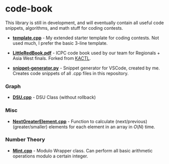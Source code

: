 # code-book
This library is still in development, and will eventually contain all useful code snippets, algorithms, and math stuff for coding contests.

- **[template.cpp](template.cpp)** - My extended starter template for coding contests. Not used much, I prefer the basic 3-line template.

- **[LittleRedBook.pdf](LittleRedBook.pdf)** - ICPC code book used by our team for Regionals + Asia West finals. Forked from [KACTL](https://github.com/kth-competitive-programming/kactl).

- **[snippet-generator.py](snippet-generator.py)** - Snippet generator for VSCode, created by me. Creates code snippets of all .cpp files in this repository. 

### Graph

- **[DSU.cpp](graph/DSU.cpp)** - DSU Class (without rollback)

### Misc

- **[NextGreaterElement.cpp](misc/NextGreaterElement.cpp)** - Function to calculate (next/previous) (greater/smaller) elements for each element in an array in $O(N)$ time. 

### Number Theory

- **[Mint.cpp](number-theory/Mint.cpp)** - Modulo Wrapper class. Can perform all basic arithmetic operations modulo a certain integer.